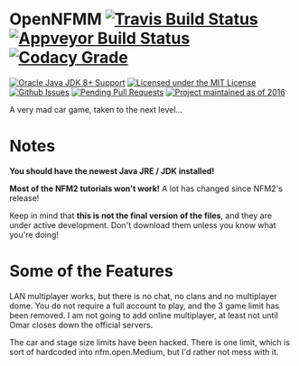 # OpenNFMM [![Travis Build Status](https://travis-ci.org/rafa1231518/OpenNFMM.svg?branch=master)](https://travis-ci.org/rafa1231518/OpenNFMM) [![Appveyor Build Status](https://ci.appveyor.com/api/projects/status/kebwu8e50c0tm7ut?svg=true)](https://ci.appveyor.com/project/rafa1231518/OpenNFMM) [![Codacy Grade](https://api.codacy.com/project/badge/grade/f8824a29d57740f7b7100885ddec8617)](https://www.codacy.com/app/chrishansen/OpenNFMM)

[![Oracle Java JDK 8+ Support](https://img.shields.io/badge/java-JDK_8-ff69b4.svg)](http://www.oracle.com/technetwork/java/javase/downloads/jdk8-downloads-2133151.html)
[![Licensed under the MIT License](https://img.shields.io/badge/license-MIT-blue.svg)](LICENSE.md)
[![Github Issues](http://githubbadges.herokuapp.com/rafa1231518/OpenNFMM/issues.svg)](https://github.com/rafa1231518/OpenNFMM/issues)
[![Pending Pull Requests](http://githubbadges.herokuapp.com/rafa1231518/OpenNFMM/pulls.svg)](https://github.com/rafa1231518/OpenNFMM/pulls) [![Project maintained as of 2016](https://img.shields.io/maintenance/yes/2016.svg)](https://github.com/rafa1231518/OpenNFMM/)

A very mad car game, taken to the next level...

# Notes
  __You should have the newest Java JRE / JDK installed!__

  __Most of the NFM2 tutorials won't work!__ A lot has changed since NFM2's release!

Keep in mind that __this is not the final version of the files__, and they are under active development. Don't download them unless you know what you're doing!

# Some of the Features
LAN multiplayer works, but there is no chat, no clans and no multiplayer dome. You do not require a full account to play, and the 3 game limit has been removed. I am not going to add online multiplayer, at least not until Omar closes down the official servers.

The car and stage size limits have been hacked. There is one limit, which is sort of hardcoded into nfm.open.Medium, but I'd rather not mess with it.
